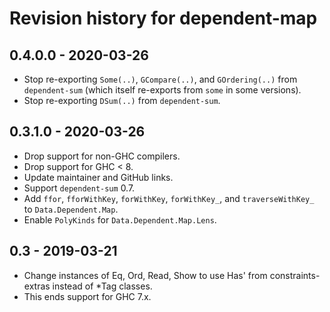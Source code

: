 # Revision history for dependent-map

## 0.4.0.0 - 2020-03-26

* Stop re-exporting `Some(..)`, `GCompare(..)`, and `GOrdering(..)` from `dependent-sum` (which itself re-exports from `some` in some versions).
* Stop re-exporting `DSum(..)` from `dependent-sum`.

## 0.3.1.0 - 2020-03-26

* Drop support for non-GHC compilers.
* Drop support for GHC < 8.
* Update maintainer and GitHub links.
* Support `dependent-sum` 0.7.
* Add `ffor`, `fforWithKey`, `forWithKey`, `forWithKey_`, and `traverseWithKey_` to `Data.Dependent.Map`.
* Enable `PolyKinds` for `Data.Dependent.Map.Lens`.

## 0.3 - 2019-03-21

* Change instances of Eq, Ord, Read, Show to use Has' from constraints-extras instead of *Tag classes.
* This ends support for GHC 7.x.
